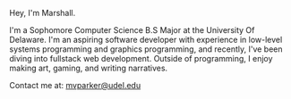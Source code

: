Hey, I'm Marshall.

I'm a Sophomore Computer Science B.S Major at the University Of Delaware. I'm an aspiring software developer with experience in low-level systems programming and graphics programming, and recently, I've been diving into fullstack web development. Outside of programming, I enjoy making art, gaming, and writing narratives.


Contact me at: mvparker@udel.edu

 <!--
 [Check out my digital portfolio to see what I'm working on.](https://mvparker810.github.io)
🗣️ Languages:
<p align="left">
  <img src="https://upload.wikimedia.org/wikipedia/commons/3/35/The_C_Programming_Language_logo.svg"                                                            alt="C"              height="40" style="vertical-align:top; margin:4px">
  <img src="https://upload.wikimedia.org/wikipedia/commons/thumb/1/18/ISO_C%2B%2B_Logo.svg/1067px-ISO_C%2B%2B_Logo.svg.png"                                     alt="Cpp"            height="40" style="vertical-align:top; margin:4px">
  <img src="https://developer.fedoraproject.org/static/logo/csharp.png"                                                                                         alt="Csharp"         height="40" style="vertical-align:top; margin:4px">
  <img src="https://cdn-icons-png.flaticon.com/512/226/226777.png"                                                                                              alt="Java"           height="40" style="vertical-align:top; margin:4px">
  <img src="https://upload.wikimedia.org/wikipedia/commons/thumb/4/4c/Typescript_logo_2020.svg/2048px-Typescript_logo_2020.svg.png"                             alt="TypeScript"     height="40" style="vertical-align:top; margin:4px">
  <img src="https://raw.githubusercontent.com/github/explore/80688e429a7d4ef2fca1e82350fe8e3517d3494d/topics/javascript/javascript.png"                         alt="Javascript"     height="40" style="vertical-align:top; margin:4px">
  
  <img src="https://upload.wikimedia.org/wikipedia/commons/thumb/a/a7/React-icon.svg/1150px-React-icon.svg.png"                                                 alt="React"          height="40" style="vertical-align:top; margin:4px">
  <img src="https://upload.wikimedia.org/wikipedia/commons/thumb/1/1f/WebAssembly_Logo.svg/1200px-WebAssembly_Logo.svg.png"                                     alt="WASM"           height="40" style="vertical-align:top; margin:4px">

  <img src="https://timgjones.gallerycdn.vsassets.io/extensions/timgjones/hlsltoolsforvisualstudio/1.1.304/1648221933209/Microsoft.VisualStudio.Services.Icons.Default" alt="HLSL"   height="40" style="vertical-align:top; margin:4px">
  <img src="https://cdn0.iconfinder.com/data/icons/social-network-9/50/22-512.png"                                                                              alt="HTML"           height="40" style="vertical-align:top; margin:4px">
  <img src="https://cdn1.iconfinder.com/data/icons/social-media-logos-7/64/css-3-512.png"                                                                       alt="CSS"            height="40" style="vertical-align:top; margin:4px">
  <img src="https://upload.wikimedia.org/wikipedia/commons/thumb/c/cf/Lua-Logo.svg/2048px-Lua-Logo.svg.png"                                                     alt="Lua"            height="40" style="vertical-align:top; margin:4px">
  <img src="https://raw.githubusercontent.com/github/explore/80688e429a7d4ef2fca1e82350fe8e3517d3494d/topics/python/python.png"                                 alt="Python"         height="40" style="vertical-align:top; margin:4px">
  <img src="https://i.pcmag.com/imagery/articles/076EJD6ldKinKtfhXbP4ApO-1..v1569485158.gif"                                                                    alt="ARMv8"          height="40" style="vertical-align:top; margin:4px">
</p>
🧰 Tools:
<p align="left">
  <img src="https://upload.wikimedia.org/wikipedia/commons/thumb/2/2c/Visual_Studio_Icon_2022.svg/1200px-Visual_Studio_Icon_2022.svg.png"                       alt="MSVC"       height="40" style="vertical-align:top; margin:4px">
  <img src="https://upload.wikimedia.org/wikipedia/commons/thumb/9/9a/Visual_Studio_Code_1.35_icon.svg/512px-Visual_Studio_Code_1.35_icon.svg.png"              alt="VS Code"       height="40" style="vertical-align:top; margin:4px">
  <img src="https://upload.wikimedia.org/wikipedia/commons/thumb/9/9c/IntelliJ_IDEA_Icon.svg/2048px-IntelliJ_IDEA_Icon.svg.png"                                 alt="IntelliJ"       height="40" style="vertical-align:top; margin:4px">
  <img src="https://upload.wikimedia.org/wikipedia/commons/thumb/4/4f/Icon-Vim.svg/2048px-Icon-Vim.svg.png"                                                     alt="Vim"       height="40" style="vertical-align:top; margin:4px">
  <img src="https://upload.wikimedia.org/wikipedia/commons/thumb/e/ef/CMake_logo.svg/2048px-CMake_logo.svg.png"                                                 alt="CMake"       height="40" style="vertical-align:top; margin:4px">
  <img src="https://upload.wikimedia.org/wikipedia/commons/thumb/3/3f/Git_icon.svg/2048px-Git_icon.svg.png"                                                     alt="Git"       height="40" style="vertical-align:top; margin:4px">
  <img src="https://cdn.worldvectorlogo.com/logos/git-bash.svg"                                                                                                 alt="GitBash"       height="40" style="vertical-align:top; margin:4px">
  <img src="https://upload.wikimedia.org/wikipedia/commons/9/91/Octicons-mark-github.svg"                                                                       alt="GitHub"       height="40" style="vertical-align:top; margin:4px">
</p>
🏗️ Frameworks:
<p align="left">
  <img src="https://upload.wikimedia.org/wikipedia/commons/thumb/e/ef/CMake_logo.svg/2048px-CMake_logo.svg.png"                                                 alt="CMake"       height="40" style="vertical-align:top; margin:4px">
  <img src="https://flecs-hub.gallerycdn.vsassets.io/extensions/flecs-hub/flecs-lang/1.0.3/1663375405699/Microsoft.VisualStudio.Services.Icons.Default"         alt="FLECS"       height="40" style="vertical-align:top; margin:4px">
  <img src="https://upload.wikimedia.org/wikipedia/commons/thumb/9/95/Box2D_logo.svg/1200px-Box2D_logo.svg.png"                                                 alt="Box2D"       height="40" style="vertical-align:top; margin:4px">
  <img src="https://raw.githubusercontent.com/iiiypuk/rpi-icon/master/raspberry-pi-logo_resized_256.png"                                                        alt="RaspberryPI"       height="40" style="vertical-align:top; margin:4px">
  <img src="https://cdn.worldvectorlogo.com/logos/arduino-1.svg"                                                                                                alt="Arduino"       height="40" style="vertical-align:top; margin:4px">
  
  <img src="https://upload.wikimedia.org/wikipedia/commons/e/e9/Opengl-logo.svg"                                                                                alt="OpenGL"       height="40" style="vertical-align:top; margin:4px">
  <img src="https://images.nvidia.com/geforce-com/international/images/the-talos-principle/vulkan-logo-featuredmain.png"                                        alt="Vulkan"       height="40" style="vertical-align:top; margin:4px">
  <img src="https://user-images.githubusercontent.com/22580992/123097191-e198b480-d3fd-11eb-903c-4c267f59fac1.png"                                              alt="PROS"       height="40" style="vertical-align:top; margin:4px">
  <img src="https://cdn-icons-png.flaticon.com/512/5969/5969346.png"                                                                                            alt="Unity"       height="40" style="vertical-align:top; margin:4px">
  <img src="https://godotengine.org/assets/press/icon_color.png"                                                                                                alt="Godot"       height="40" style="vertical-align:top; margin:4px">
</p>
-->

